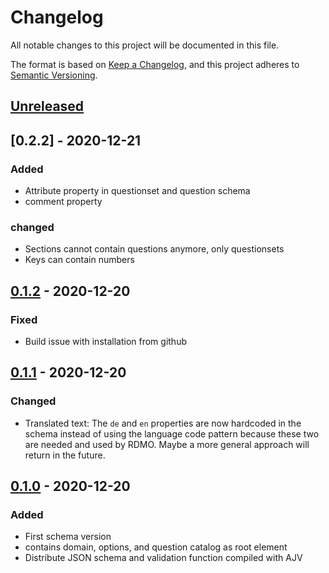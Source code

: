 # Changelog
All notable changes to this project will be documented in this file.

The format is based on [Keep a Changelog](https://keepachangelog.com/en/1.0.0/),
and this project adheres to [Semantic Versioning](https://semver.org/spec/v2.0.0.html).

## [Unreleased]

## [0.2.2] - 2020-12-21
### Added
- Attribute property in questionset and question schema
- comment property

### changed
- Sections cannot contain questions anymore, only questionsets
- Keys can contain numbers

## [0.1.2] - 2020-12-20
### Fixed
- Build issue  with installation from github

## [0.1.1] - 2020-12-20
### Changed
- Translated text: The `de` and `en` properties are now hardcoded in the schema instead of using the language code pattern because these two are needed and used by RDMO. Maybe a more general approach will return in the future.

## [0.1.0] - 2020-12-20
### Added
- First schema version
- contains domain, options, and question catalog as root element
- Distribute JSON schema and validation function compiled with AJV

[Unreleased]: https://github.com/tamaracha/rdmo-json-schema/compare/v0.2.0...HEAD
[0.2.0]: https://github.com/tamaracha/rdmo-json-schema/compare/v0.1.2...v0.2.0
[0.1.2]: https://github.com/tamaracha/rdmo-json-schema/compare/v0.1.1...v0.1.2
[0.1.1]: https://github.com/tamaracha/rdmo-json-schema/compare/v0.1.0...v0.1.1
[0.1.0]: https://github.com/tamaracha/rdmo-json-schema/releases/tag/v0.1.0
